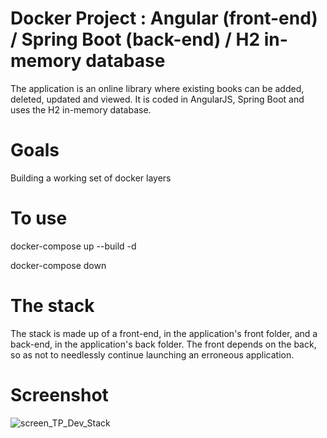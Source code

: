 # Docker Project : Angular (front-end) / Spring Boot (back-end) / H2 in-memory database
The application is an online library where existing books can be added, deleted, updated and viewed. It is coded in AngularJS, Spring Boot and uses the H2 in-memory database.

# Goals 
Building a working set of docker layers

# To use
docker-compose up --build -d

docker-compose down

# The stack
The stack is made up of a front-end, in the application's front folder, and a back-end, in the application's back folder. The front depends on the back, so as not to needlessly continue launching an erroneous application.

# Screenshot

![screen_TP_Dev_Stack](https://github.com/Louis4933/TP_Development_Stack/assets/100688035/c8e74a88-5547-47c7-af95-88f81523085b)
